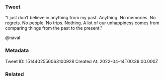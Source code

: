 ### Tweet
"I just don’t believe in anything from my past. Anything. No memories. No regrets. No people. No trips. Nothing. A lot of our unhappiness comes from comparing things from the past to the present."

@naval

### Metadata
Tweet ID: 1514402556063100928
Created At: 2022-04-14T00:38:00.000Z

### Related

